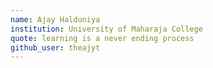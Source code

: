 ```yaml
---
name: Ajay Halduniya
institution: University of Maharaja College
quote: learning is a never ending process
github_user: theajyt
---
```

